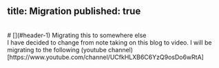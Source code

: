 title: Migration 
published: true
---
<br/>
# [](#header-1) Migrating this to somewhere else
<br/>
I have decided to change from note taking on this blog to video. I will be migrating to the following (youtube channel)[https://www.youtube.com/channel/UCfkHLXB6C6YzQ9osDo6wRtA]
<br/>
 